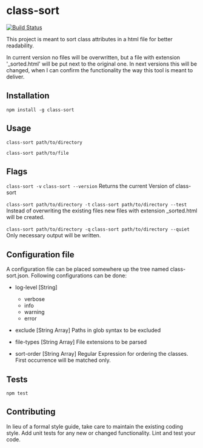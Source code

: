 class-sort
=========
[![Build Status](https://travis-ci.com/wesselbaum/class-sort.svg?branch=master)](https://travis-ci.com/wesselbaum/class-sort)

This project is meant to sort class attributes in a html file for better readability.
 
In current version no files will be overwritten, but a file with extension '_sorted.html' will be put next to the original one. In next versions this will be changed, when I can confirm the functionality the way this tool is meant to deliver.

## Installation

  `npm install -g class-sort`

## Usage

  `class-sort path/to/directory`
  
  `class-sort path/to/file`

## Flags

  `class-sort -v` `class-sort --version` Returns the current Version of class-sort  
  
  `class-sort path/to/directory -t` `class-sort path/to/directory --test` Instead of overwriting the existing files new files with extension _sorted.html will be created.

  `class-sort path/to/directory -q` `class-sort path/to/directory --quiet` Only necessary output will be written.
  
## Configuration file

A configuration file can be placed somewhere up the tree named class-sort.json. Following configurations can be done:

*  log-level [String]
   * verbose
   * info
   * warning
   * error
   
*  exclude [String Array] Paths in glob syntax to be excluded
* file-types [String Array] File extensions to be parsed
* sort-order [String Array] Regular Expression for ordering the classes. First occurrence will be matched only.
  
## Tests

  `npm test`

## Contributing

In lieu of a formal style guide, take care to maintain the existing coding style. Add unit tests for any new or changed functionality. Lint and test your code.